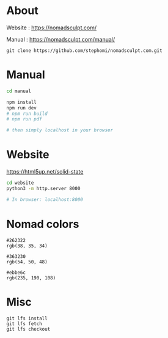 # About

Website : https://nomadsculpt.com/

Manual : https://nomadsculpt.com/manual/

```
git clone https://github.com/stephomi/nomadsculpt.com.git
```

# Manual

```bash
cd manual

npm install
npm run dev
# npm run build
# npm run pdf

# then simply localhost in your browser
```

# Website

https://html5up.net/solid-state

```bash
cd website
python3 -m http.server 8000

# In browser: localhost:8000
```

# Nomad colors

```
#262322
rgb(38, 35, 34)

#363230
rgb(54, 50, 48)

#ebbe6c
rgb(235, 190, 108)
```

# Misc

```
git lfs install
git lfs fetch
git lfs checkout

```